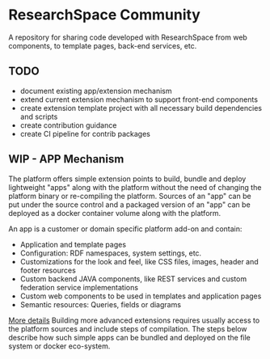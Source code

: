 # ResearchSpace Community
A repository for sharing code developed with ResearchSpace from web components, to template pages, back-end services, etc.

## TODO
* document existing app/extension mechanism
* extend current extension mechanism to support front-end components
* create extension template project with all necessary build dependencies and scripts
* create contribution guidance
* create CI pipeline for contrib packages


## WIP - APP Mechanism

The platform offers simple extension points to build, bundle and deploy lightweight "apps" along with the platform without the need of changing the platform binary or re-compiling the platform.
Sources of an "app" can be put under the source control and a packaged version of an "app" can be deployed as a docker container volume along with the platform.

An app is a customer or domain specific platform add-on and contain:

- Application and template pages
- Configuration: RDF namespaces, system settings, etc.
- Customizations for the look and feel, like CSS files, images, header and footer resources
- Custom backend JAVA components, like REST services and custom federation service implementations
- Custom web components to be used in templates and application pages
- Semantic resources: Queries, fields or diagrams

[More details](https://documentation.researchspace.org/resource/Help:Apps)
Building more advanced extensions requires usually access to the platform sources and include steps of compilation. The steps below describe how such simple apps can be bundled and deployed on the file system or docker eco-system.
